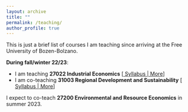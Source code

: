```yaml
---
layout: archive
title: ""
permalink: /teaching/
author_profile: true
---
```


This is just a brief list of courses I am teaching since arriving at the Free University of Bozen-Bolzano.

**During fall/winter 22/23**:

<ul>
 <li>I am teaching <b>27022 Industrial Economics</b> [<a href="https://ole.unibz.it/course/view.php?id=10077" target="_blank">
    Syllabus | More</a>]</li> 
 <li>I am co-teaching <b>31003 Regional Development and Sustainability</b> [<a href="https://ole.unibz.it/course/view.php?id=10077" target="_blank">
    Syllabus | More</a>]</li>
</ul>

I expect to co-teach <b>27200 Environmental and Resource Economics</b> in summer 2023.



